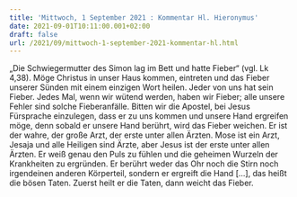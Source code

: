 ```yaml
---
title: 'Mittwoch, 1 September 2021 : Kommentar Hl. Hieronymus'
date: 2021-09-01T10:11:00.001+02:00
draft: false
url: /2021/09/mittwoch-1-september-2021-kommentar-hl.html
---
```


„Die Schwiegermutter des Simon lag im Bett und hatte Fieber“ (vgl. Lk 4,38). Möge Christus in unser Haus kommen, eintreten und das Fieber unserer Sünden mit einem einzigen Wort heilen. Jeder von uns hat sein Fieber. Jedes Mal, wenn wir wütend werden, haben wir Fieber; alle unsere Fehler sind solche Fieberanfälle. Bitten wir die Apostel, bei Jesus Fürsprache einzulegen, dass er zu uns kommen und unsere Hand ergreifen möge, denn sobald er unsere Hand berührt, wird das Fieber weichen. Er ist der wahre, der große Arzt, der erste unter allen Ärzten. Mose ist ein Arzt, Jesaja und alle Heiligen sind Ärzte, aber Jesus ist der erste unter allen Ärzten. Er weiß genau den Puls zu fühlen und die geheimen Wurzeln der Krankheiten zu ergründen. Er berührt weder das Ohr noch die Stirn noch irgendeinen anderen Körperteil, sondern er ergreift die Hand \[…\], das heißt die bösen Taten. Zuerst heilt er die Taten, dann weicht das Fieber.